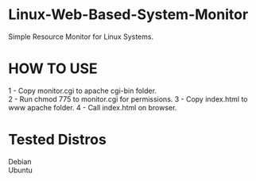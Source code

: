 Linux-Web-Based-System-Monitor
==============================

Simple Resource Monitor for Linux Systems. 


HOW TO USE
==========
1 - Copy monitor.cgi to apache cgi-bin folder.  
2 - Run chmod 775 to monitor.cgi for permissions. 
3 - Copy index.html to www apache folder. 
4 - Call index.html on browser.   


Tested Distros
==============
Debian  
Ubuntu

